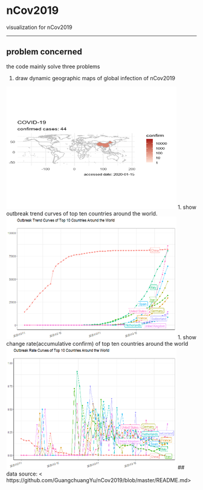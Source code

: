 # nCov2019
visualization for nCov2019
*******
## problem concerned
the code mainly solve three problems
1. draw dynamic geographic maps of global infection of nCov2019
<img src = 'global1.gif' width = "450" height = "325">
1. show outbreak trend curves of top ten countries around the world.
<img src = 'top10trend.png' width = "450" height = "325">
1. show change rate(accumulative confirm) of top ten countries around the world
<img src = 'top10rate.png' width = "450" height = "325">
## data source:
< https://github.com/GuangchuangYu/nCov2019/blob/master/README.md>
